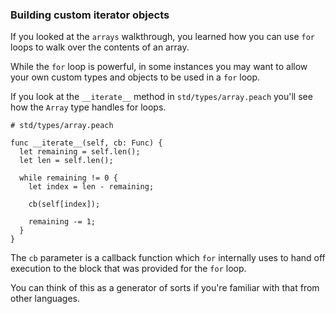 ### Building custom iterator objects

If you looked at the `arrays` walkthrough,
you learned how you can use `for` loops to walk
over the contents of an array.

While the `for` loop is powerful, in some instances you may want to allow your own custom types and objects to be used in a `for` loop.

If you look at the `__iterate__` method in `std/types/array.peach` you'll see how the `Array` type handles for loops.

```
# std/types/array.peach

func __iterate__(self, cb: Func) {
  let remaining = self.len();
  let len = self.len();

  while remaining != 0 {
    let index = len - remaining;

    cb(self[index]);

    remaining -= 1;
  }
}
```

The `cb` parameter is a callback function which `for` internally uses to hand off execution to the block that was provided for the `for` loop.

You can think of this as a generator of sorts if you're familiar with that from other languages.


